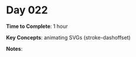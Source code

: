 # Day 022

**Time to Complete**: 1 hour

**Key Concepts**: animating SVGs (stroke-dashoffset)

**Notes**:
